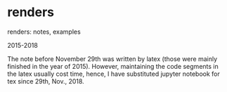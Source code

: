 # renders
renders: notes, examples

2015-2018

The note before November 29th was written by latex (those were mainly finished in the year of
2015).
However, maintaining the code segments in the latex usually
cost time, hence, I have substituted jupyter notebook for tex since 29th, Nov., 2018.
